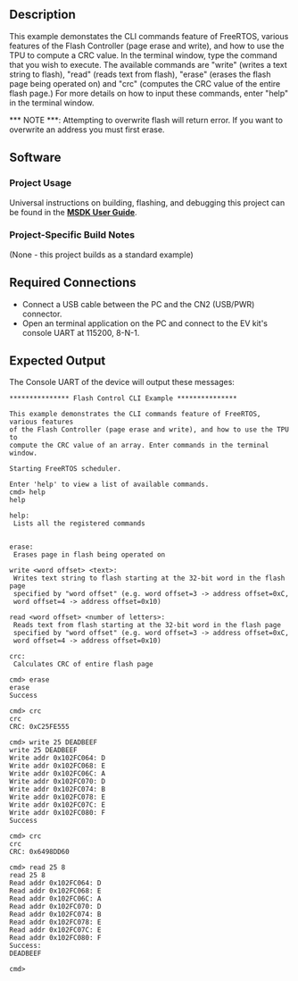 ## Description

This example demonstates the CLI commands feature of FreeRTOS, various features of the Flash Controller (page erase and write), and how to use the TPU to compute a CRC value. In the terminal window, type the command that you wish to execute. The available commands are "write" (writes a text string to flash), "read" (reads text from flash), "erase" (erases the flash page being operated on) and "crc" (computes the CRC value of the entire flash page.) For more details on how to input these commands, enter "help" in the terminal window.

*** NOTE ***: Attempting to overwrite flash will return error. If you want to overwrite an address you must first erase.


## Software

### Project Usage

Universal instructions on building, flashing, and debugging this project can be found in the **[MSDK User Guide](https://analog-devices-msdk.github.io/msdk/USERGUIDE/)**.

### Project-Specific Build Notes

(None - this project builds as a standard example)

## Required Connections

-   Connect a USB cable between the PC and the CN2 (USB/PWR) connector.
-   Open an terminal application on the PC and connect to the EV kit's console UART at 115200, 8-N-1.

## Expected Output

The Console UART of the device will output these messages:

```
*************** Flash Control CLI Example ***************

This example demonstrates the CLI commands feature of FreeRTOS, various features
of the Flash Controller (page erase and write), and how to use the TPU to
compute the CRC value of an array. Enter commands in the terminal window.

Starting FreeRTOS scheduler.

Enter 'help' to view a list of available commands.
cmd> help
help

help:
 Lists all the registered commands


erase:
 Erases page in flash being operated on

write <word offset> <text>:
 Writes text string to flash starting at the 32-bit word in the flash page
 specified by "word offset" (e.g. word offset=3 -> address offset=0xC,
 word offset=4 -> address offset=0x10)

read <word offset> <number of letters>:
 Reads text from flash starting at the 32-bit word in the flash page
 specified by "word offset" (e.g. word offset=3 -> address offset=0xC,
 word offset=4 -> address offset=0x10)

crc:
 Calculates CRC of entire flash page

cmd> erase
erase
Success

cmd> crc
crc
CRC: 0xC25FE555

cmd> write 25 DEADBEEF
write 25 DEADBEEF
Write addr 0x102FC064: D
Write addr 0x102FC068: E
Write addr 0x102FC06C: A
Write addr 0x102FC070: D
Write addr 0x102FC074: B
Write addr 0x102FC078: E
Write addr 0x102FC07C: E
Write addr 0x102FC080: F
Success

cmd> crc
crc
CRC: 0x6498DD60

cmd> read 25 8
read 25 8
Read addr 0x102FC064: D
Read addr 0x102FC068: E
Read addr 0x102FC06C: A
Read addr 0x102FC070: D
Read addr 0x102FC074: B
Read addr 0x102FC078: E
Read addr 0x102FC07C: E
Read addr 0x102FC080: F
Success:
DEADBEEF

cmd>
```